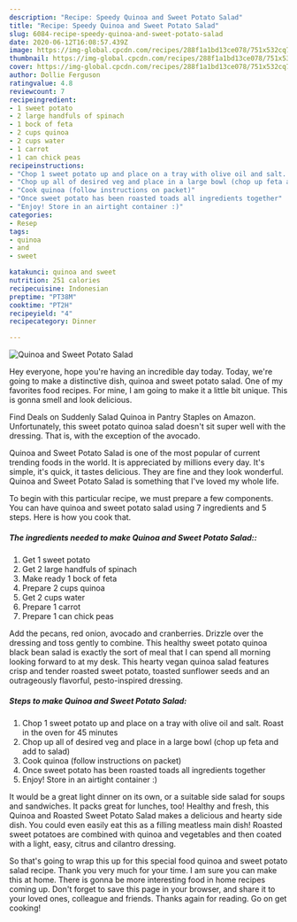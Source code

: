 ```yaml
---
description: "Recipe: Speedy Quinoa and Sweet Potato Salad"
title: "Recipe: Speedy Quinoa and Sweet Potato Salad"
slug: 6084-recipe-speedy-quinoa-and-sweet-potato-salad
date: 2020-06-12T16:08:57.439Z
image: https://img-global.cpcdn.com/recipes/288f1a1bd13ce078/751x532cq70/quinoa-and-sweet-potato-salad-recipe-main-photo.jpg
thumbnail: https://img-global.cpcdn.com/recipes/288f1a1bd13ce078/751x532cq70/quinoa-and-sweet-potato-salad-recipe-main-photo.jpg
cover: https://img-global.cpcdn.com/recipes/288f1a1bd13ce078/751x532cq70/quinoa-and-sweet-potato-salad-recipe-main-photo.jpg
author: Dollie Ferguson
ratingvalue: 4.8
reviewcount: 7
recipeingredient:
- 1 sweet potato
- 2 large handfuls of spinach
- 1 bock of feta
- 2 cups quinoa
- 2 cups water
- 1 carrot
- 1 can chick peas
recipeinstructions:
- "Chop 1 sweet potato up and place on a tray with olive oil and salt. Roast in the oven for 45 minutes"
- "Chop up all of desired veg and place in a large bowl (chop up feta and add to salad)"
- "Cook quinoa (follow instructions on packet)"
- "Once sweet potato has been roasted toads all ingredients together"
- "Enjoy! Store in an airtight container :)"
categories:
- Resep
tags:
- quinoa
- and
- sweet

katakunci: quinoa and sweet
nutrition: 251 calories
recipecuisine: Indonesian
preptime: "PT38M"
cooktime: "PT2H"
recipeyield: "4"
recipecategory: Dinner

---
```



![Quinoa and Sweet Potato Salad](https://img-global.cpcdn.com/recipes/288f1a1bd13ce078/751x532cq70/quinoa-and-sweet-potato-salad-recipe-main-photo.jpg)

Hey everyone, hope you're having an incredible day today. Today, we're going to make a distinctive dish, quinoa and sweet potato salad. One of my favorites food recipes. For mine, I am going to make it a little bit unique. This is gonna smell and look delicious.

Find Deals on Suddenly Salad Quinoa in Pantry Staples on Amazon. Unfortunately, this sweet potato quinoa salad doesn&#39;t sit super well with the dressing. That is, with the exception of the avocado.

Quinoa and Sweet Potato Salad is one of the most popular of current trending foods in the world. It is appreciated by millions every day. It's simple, it's quick, it tastes delicious. They are fine and they look wonderful. Quinoa and Sweet Potato Salad is something that I've loved my whole life.


To begin with this particular recipe, we must prepare a few components. You can have quinoa and sweet potato salad using 7 ingredients and 5 steps. Here is how you cook that.

##### The ingredients needed to make Quinoa and Sweet Potato Salad::

1. Get 1 sweet potato
1. Get 2 large handfuls of spinach
1. Make ready 1 bock of feta
1. Prepare 2 cups quinoa
1. Get 2 cups water
1. Prepare 1 carrot
1. Prepare 1 can chick peas


Add the pecans, red onion, avocado and cranberries. Drizzle over the dressing and toss gently to combine. This healthy sweet potato quinoa black bean salad is exactly the sort of meal that I can spend all morning looking forward to at my desk. This hearty vegan quinoa salad features crisp and tender roasted sweet potato, toasted sunflower seeds and an outrageously flavorful, pesto-inspired dressing. 

##### Steps to make Quinoa and Sweet Potato Salad:

1. Chop 1 sweet potato up and place on a tray with olive oil and salt. Roast in the oven for 45 minutes
1. Chop up all of desired veg and place in a large bowl (chop up feta and add to salad)
1. Cook quinoa (follow instructions on packet)
1. Once sweet potato has been roasted toads all ingredients together
1. Enjoy! Store in an airtight container :)


It would be a great light dinner on its own, or a suitable side salad for soups and sandwiches. It packs great for lunches, too! Healthy and fresh, this Quinoa and Roasted Sweet Potato Salad makes a delicious and hearty side dish. You could even easily eat this as a filling meatless main dish! Roasted sweet potatoes are combined with quinoa and vegetables and then coated with a light, easy, citrus and cilantro dressing. 

So that's going to wrap this up for this special food quinoa and sweet potato salad recipe. Thank you very much for your time. I am sure you can make this at home. There is gonna be more interesting food in home recipes coming up. Don't forget to save this page in your browser, and share it to your loved ones, colleague and friends. Thanks again for reading. Go on get cooking!
